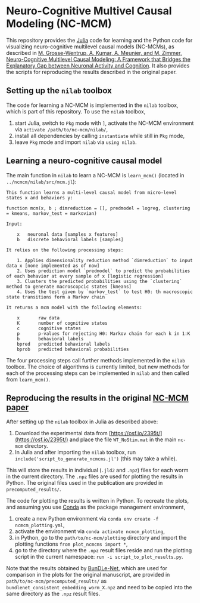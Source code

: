 # Neuro-Cognitive Multivel Causal Modeling (NC-MCM)

This repository provides the [Julia](https://julialang.org/) code for learning and the Python code for visualizing neuro-cognitive multilevel causal models (NC-MCMs), as described in [M. Grosse-Wentrup, A. Kumar, A. Meunier, and M. Zimmer, Neuro-Cognitive Multilevel Causal Modeling: A Framework that Bridges the Explanatory Gap between Neuronal Activity and Cognition](https://www.biorxiv.org/content/10.1101/2023.10.27.564404v1). It also provides the scripts for reproducing the results described in the original paper.

## Setting up the `nilab` toolbox

The code for learning a NC-MCM is implemented in the `nilab` toolbox, which is part of this repository. To use the `nilab` toolbox,

1. start Julia, switch to `Pkg` mode with `]`, activate the NC-MCM environment via `activate /path/to/nc-mcm/nilab/`,
2. install all dependencies by calling `instantiate` while still in `Pkg` mode,
3. leave `Pkg` mode and import `nilab` via `using nilab`.

## Learning a neuro-cognitive causal model

The main function in `nilab` to learn a NC-MCM is `learn_mcm()` (located in `../ncmcm/nilab/src/mcm.jl`): 

```
This function learns a multi-level causal model from micro-level states x and behaviors y:

function mcm(x, b ; dimreduction = [], predmodel = logreg, clustering = kmeans, markov_test = markovian)

Input:

    x   neuronal data [samples x features]
    b   discrete behavioral labels [samples]

It relies on the following processing steps:

    1. Applies dimensionality reduction method `dimreduction` to input data x [none implemented as of now]
    2. Uses prediction model `predmodel` to predict the probabilities of each behavior at every sample of x [logistic regression]
    3. Clusters the predicted probabilities using the `clustering` method to generate macroscopcic states [kmeans]
    4. Uses the test given by `markov_test` to test H0: th macroscopic state transitions form a Markov chain

It returns a mcm model with the following elements:

    x       raw data
    K       number of cognitive states
    c       cognitive states
    p       p-values for rejecting H0: Markov chain for each k in 1:K
    b       behavioral labels
    bpred   predicted behavioral labels
    bprob   predicted behavioral probabilities
```

The four processing steps call further methods implemented in the `nilab` toolbox. The choice of algorithms is currently limited, but new methods for each of the processing steps can be implemented in `nilab` and then called from `learn_mcm()`.

## Reproducing the results in the original [NC-MCM paper](https://www.biorxiv.org/content/10.1101/2023.10.27.564404v1)

After setting up the `nilab` toolbox in Julia as described above:

1. Download the experimental data from [https://osf.io/2395t/](https://osf.io/2395t/) and place the file `WT_NoStim.mat` in the main `nc-mcm` directory.
2. In Julia and after importing the `nilab` toolbox, run `include('script_to_generate_ncmcms.jl')` (this may take a while).

This will store the results in individual (`.jld2` and `.npz`) files for each worm in the current directory. The `.npz` files are used for plotting the results in Python. The original files used in the publication are provided in `precomputed_results/`.

The code for plotting the results is written in Python. To recreate the plots, and assuming you use [Conda](https://docs.conda.io/en/latest/) as the package management environment, 

1. create a new Python environment via `conda env create -f ncmcm_plotting.yml`,
2. activate the environment via `conda activate ncmcm_plotting`,
2. in Python, go to the `path/to/nc-mcm/plotting` directory and import the plotting functions `from plot_ncmcms import *`,
3. go to the directory where the `.npz` result files reside and run the plotting script in the current namespace: `run -i script_to_plot_results.py`.

Note that the results obtained by [BunDLe-Net](https://www.biorxiv.org/content/10.1101/2023.08.08.551978v3.abstract), which are used for comparison in the plots for the original manuscript, are provided in `path/to/nc-mcm/precomputed_results/` as `bundlenet_consistent_embedding_worm_X.npz` and need to be copied into the same directory as the `.npz` result files.